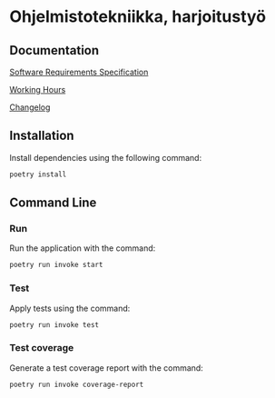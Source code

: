 # Ohjelmistotekniikka, harjoitustyö

## Documentation

[Software Requirements Specification](https://github.com/ismomehdi/ot-harjoitustyo/blob/main/Documentation/Software-Requirements-Specification.md)

[Working Hours](https://github.com/ismomehdi/ot-harjoitustyo/blob/main/Documentation/Working-Hours.md)

[Changelog](https://github.com/ismomehdi/ot-harjoitustyo/blob/main/Documentation/Changelog.md)

## Installation

Install dependencies using the following command:

```bash
poetry install
```

## Command Line

### Run

Run the application with the command:

```bash
poetry run invoke start
```

### Test

Apply tests using the command:

```bash
poetry run invoke test
```

### Test coverage

Generate a test coverage report with the command:

```bash
poetry run invoke coverage-report
```
